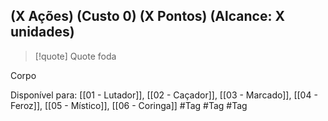 ## (X Ações) (Custo 0) (X Pontos) (Alcance: X unidades)

> [!quote] Quote foda

Corpo

Disponível para: [[01 - Lutador]], [[02 - Caçador]], [[03 - Marcado]], [[04 - Feroz]], [[05 - Místico]], [[06 - Coringa]]
#Tag #Tag #Tag